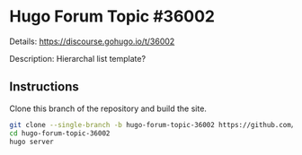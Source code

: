 # Hugo Forum Topic #36002

Details: <https://discourse.gohugo.io/t/36002>

Description: Hierarchal list template?

## Instructions

Clone this branch of the repository and build the site.

```bash
git clone --single-branch -b hugo-forum-topic-36002 https://github.com/jmooring/hugo-testing hugo-forum-topic-36002
cd hugo-forum-topic-36002
hugo server
```
